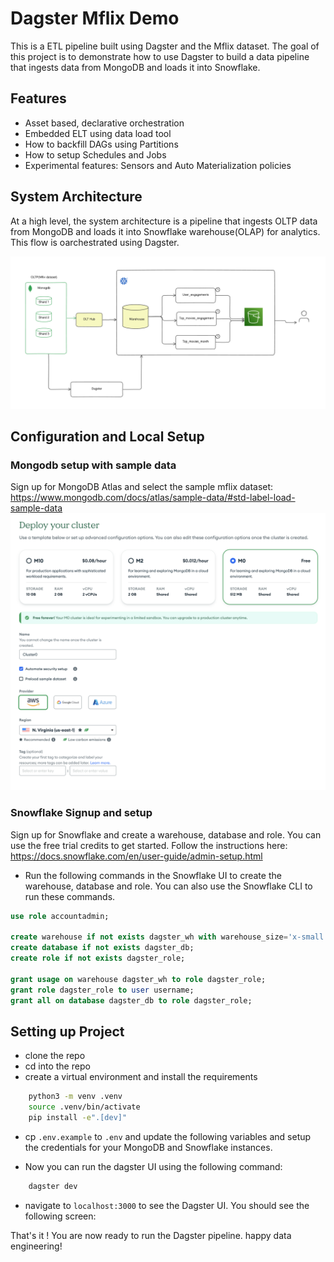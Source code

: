 # Dagster Mflix Demo

This is a ETL pipeline built using Dagster and the Mflix dataset. The goal of this project is to demonstrate how to use Dagster to build a data pipeline that ingests data from MongoDB and loads it into Snowflake.


## Features

- Asset based, declarative orchestration
- Embedded ELT using data load tool
- How to backfill DAGs using Partitions
- How to setup Schedules and Jobs
- Experimental features: Sensors and Auto Materialization policies



## System Architecture

At a high level, the system architecture is a pipeline that ingests  OLTP data from MongoDB and loads it into Snowflake warehouse(OLAP) for analytics. This flow is oarchestrated using Dagster.

![img/system-architecture.png](public/architecture.png)


## Configuration and Local Setup

### Mongodb setup with sample data
Sign up for MongoDB Atlas and select the sample mflix dataset: https://www.mongodb.com/docs/atlas/sample-data/#std-label-load-sample-data
![img/mongodb.png](public/mongodb.png)

### Snowflake Signup and setup
Sign up for Snowflake and create a warehouse, database and role. You can use the free trial credits to get started. Follow the instructions here: https://docs.snowflake.com/en/user-guide/admin-setup.html
-  Run the following commands in the Snowflake UI to create the warehouse, database and role. You can also use the Snowflake CLI to run these commands.
```sql
use role accountadmin;

create warehouse if not exists dagster_wh with warehouse_size='x-small';
create database if not exists dagster_db;
create role if not exists dagster_role;

grant usage on warehouse dagster_wh to role dagster_role;
grant role dagster_role to user username;
grant all on database dagster_db to role dagster_role;
```

## Setting up Project
- clone the repo
- cd into the repo
- create a virtual environment and install the requirements
        
```bash
    python3 -m venv .venv
    source .venv/bin/activate
    pip install -e".[dev]"
```

- cp `.env.example` to `.env` and update the following variables
and setup the credentials for your MongoDB and Snowflake instances.

- Now you can run the dagster UI using the following command:

```bash
    dagster dev
```

- navigate to `localhost:3000` to see the Dagster UI. You should see the following screen:


That's it ! You are now ready to run the Dagster pipeline. happy data engineering!

